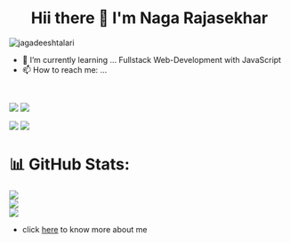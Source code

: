 <h1 align='center'>
  Hii there 👋 I'm Naga Rajasekhar
</h1

<p align="left"> <img src="https://komarev.com/ghpvc/?username=jagadeeshtalari&label=Profile%20views&color=0e75b6&style=flat" alt="jagadeeshtalari" /> </p>

- 🌱 I’m currently learning ... Fullstack Web-Development with JavaScript 
- 📫 How to reach me: ...
<br>
  
[ <img src= "https://img.shields.io/badge/Instagram-E4405F?style=for-the-badge&logo=instagram&logoColor=white" />](https://www.instagram.com/rajasekhar_reddy_13/)
[ <img src= "https://img.shields.io/badge/FindCoder-177ce2?style=for-the-badge&logo=&logoColor=white" />](https://www.findcoder.io/u/naga_rajasekhar)

[ <img src= "https://img.shields.io/badge/LinkedIn-0077B5?style=for-the-badge&logo=linkedin&logoColor=white" />](https://www.linkedin.com/in/rajasekhar-naga/) 
[ <img src= "https://img.shields.io/badge/Hashnode-2962FF?style=for-the-badge&logo=hashnode&logoColor=white" />](https://hashnode.com/@rajasekhar9860) 

# 📊 GitHub Stats:
![](https://github-readme-stats.vercel.app/api?username=Naga-Rajasekhar&theme=nightowl&hide_border=false&include_all_commits=true&count_private=true)<br/>
![](https://github-readme-streak-stats.herokuapp.com/?user=Naga-Rajasekhar&theme=nightowl&hide_border=false)<br/>
![](https://github-readme-stats.vercel.app/api/top-langs/?username=Naga-Rajasekhar&theme=nightowl&hide_border=false&include_all_commits=true&count_private=true&layout=compact)

- click [here](https://nagarajasekharwebsite.netlify.app/) to know more about me
